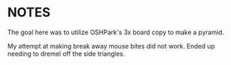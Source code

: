 # NOTES

The goal here was to utilize OSHPark's 3x board copy to make a pyramid.

My attempt at making break away mouse bites did not work. Ended up needing to dremel off the side triangles.
